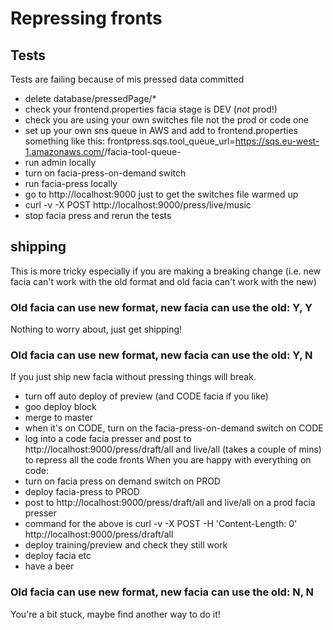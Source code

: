 # Repressing fronts

## Tests
Tests are failing because of mis pressed data committed
* delete database/pressedPage/*
* check your frontend.properties facia stage is DEV (*not* prod!)
* check you are using your own switches file not the prod or code one
* set up your own sns queue in AWS and add to frontend.properties something like this: frontpress.sqs.tool_queue_url=https://sqs.eu-west-1.amazonaws.com/<id-here>/facia-tool-queue-<your name here>
* run admin locally
* turn on facia-press-on-demand switch
* run facia-press locally
* go to http://localhost:9000 just to get the switches file warmed up
* curl -v -X POST http://localhost:9000/press/live/music
* stop facia press and rerun the tests

## shipping
This is more tricky especially if you are making a breaking change (i.e. new facia can't work with the old format and old facia can't work with the new)
### Old facia can use new format, new facia can use the old: Y, Y
Nothing to worry about, just get shipping!
### Old facia can use new format, new facia can use the old: Y, N
If you just ship new facia without pressing things will break.
* turn off auto deploy of preview (and CODE facia if you like)
* goo deploy block
* merge to master
* when it's on CODE, turn on the facia-press-on-demand switch on CODE
* log into a code facia presser and post to http://localhost:9000/press/draft/all and live/all (takes a couple of mins) to repress all the code fronts
When you are happy with everything on code:
* turn on facia press on demand switch on PROD
* deploy facia-press to PROD
* post to http://localhost:9000/press/draft/all and live/all on a prod facia presser
* command for the above is curl -v -X POST -H 'Content-Length: 0' http://localhost:9000/press/draft/all
* deploy training/preview and check they still work
* deploy facia etc
* have a beer

### Old facia can use new format, new facia can use the old: N, N
You're a bit stuck, maybe find another way to do it!
